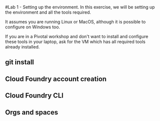 #Lab 1 - Setting up the environment.
In this exercise, we will be setting up the environment and all the tools required.

It assumes you are running Linux or MacOS, although it is possible to configure on Windows too.

If you are in a Pivotal workshop and don't want to install and configure these tools in your laptop, ask for the VM which has all required tools already installed.

## git install
## Cloud Foundry account creation
## Cloud Foundry CLI
## Orgs and spaces
